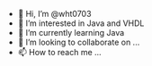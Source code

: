 - 👋 Hi, I’m @wht0703
- 👀 I’m interested in Java and VHDL
- 🌱 I’m currently learning Java
- 💞️ I’m looking to collaborate on ...
- 📫 How to reach me ...

<!---
wht0703/wht0703 is a ✨ special ✨ repository because its `README.md` (this file) appears on your GitHub profile.
You can click the Preview link to take a look at your changes.
--->
